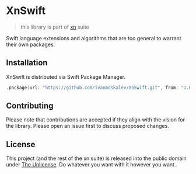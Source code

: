 # XnSwift
> this library is part of [xn](https://github.com/ivanmoskalev/xn) suite

Swift language extensions and algorithms that are too general to warrant their own packages. 

## Installation

XnSwift is distributed via Swift Package Manager.

```swift
.package(url: "https://github.com/ivanmoskalev/XnSwift.git", from: "1.0.0")
```

## Contributing

Please note that contributions are accepted if they align with the vision for the library. Please open an issue first to discuss proposed changes. 

## License

This project (and the rest of the xn suite) is released into the public domain under [The Unlicense](https://unlicense.org/). Do whatever you want with it however you want.
